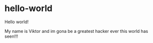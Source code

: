 # hello-world
Hello world!

My name is Viktor and im gona be a greatest hacker ever this world has seen!!!
